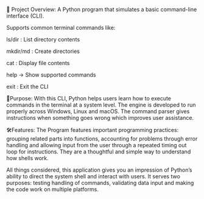 
🔧 Project Overview:
A Python program that simulates a basic command-line interface (CLI).

Supports common terminal commands like:

ls/dir : List directory contents

mkdir/md : Create directories

cat : Display file contents

help → Show supported commands

exit : Exit the CLI

🎯Purpose:
With this CLI, Python helps users learn how to execute commands in the terminal at a system level. The engine is developed to run properly across Windows, Linux and macOS. The command parser gives instructions when something goes wrong which improves user assistance.

🛠️Features:
The Program features important programming practices: grouping related parts into functions, accounting for problems through error handling and allowing input from the user through a repeated timing out loop for instructions. They are a thoughtful and simple way to understand how shells work.

All things considered, this application gives you an impression of Python’s ability to direct the system shell and interact with users. It serves two purposes: testing handling of commands, validating data input and making the code work on multiple platforms.
